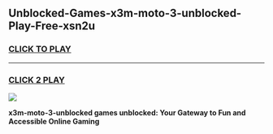 
## Unblocked-Games-x3m-moto-3-unblocked-Play-Free-xsn2u
<h3>
<a href="https://premium76.site?title=x3m-moto-3-unblocked&ref=20M">CLICK TO PLAY</a></h3>
<hr>

<h3>
<a href="https://premium76.site?title=x3m-moto-3-unblocked&ref=20M">CLICK 2 PLAY</a>
  
</h3>

<a href="https://premium76.site?title=x3m-moto-3-unblocked&ref=19M"><img src="https://clearcache.store/games.png"></a>


**x3m-moto-3-unblocked games unblocked: Your Gateway to Fun and Accessible Online Gaming**
